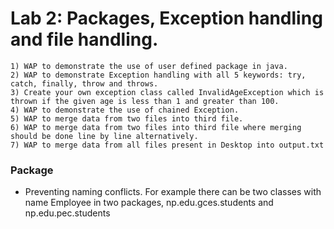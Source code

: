 # **Lab 2: Packages, Exception handling and file handling.**

    1) WAP to demonstrate the use of user defined package in java.
    2) WAP to demonstrate Exception handling with all 5 keywords: try, catch, finally, throw and throws.
    3) Create your own exception class called InvalidAgeException which is thrown if the given age is less than 1 and greater than 100.
    4) WAP to demonstrate the use of chained Exception.
    5) WAP to merge data from two files into third file.
    6) WAP to merge data from two files into third file where merging should be done line by line alternatively.
    7) WAP to merge data from all files present in Desktop into output.txt



### Package
 * Preventing naming conflicts. For example there can be two classes with name Employee in two packages, np.edu.gces.students and np.edu.pec.students
 